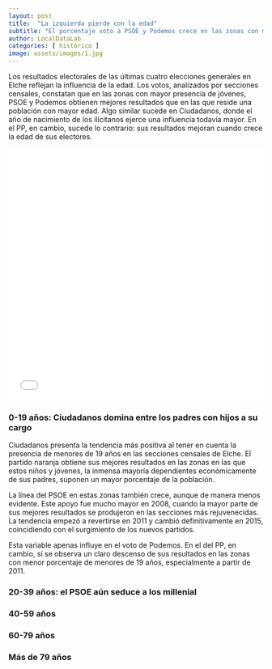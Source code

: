 ```yaml
---
layout: post
title:  "La izquierda pierde con la edad"
subtitle: "El porcentaje voto a PSOE y Podemos crece en las zonas con mayor número de jóvenes y desciende en las más envejecidas. Esta tendencia se mantiene, incluso con mayor claridad, en el caso de Ciudadanos; pero se invierte en los apoyos al PP"
author: LocalDataLab
categories: [ histórico ]
image: assets/images/1.jpg
---
```

Los resultados electorales de las últimas cuatro elecciones generales en Elche reflejan la influencia de la edad. Los votos, analizados por secciones censales, constatan que en las zonas con mayor presencia de jóvenes, PSOE y Podemos obtienen mejores resultados que en las que reside una población con mayor edad. Algo similar sucede en Ciudadanos, donde el año de nacimiento de los ilicitanos ejerce una influencia todavía mayor. En el PP, en cambio, sucede lo contrario: sus resultados mejoran cuando crece la edad de sus electores.

<iframe src="/assets/img/flowers.html"
    sandbox="allow-same-origin allow-scripts"
    width="100%"
    height="500"
    scrolling="no"
    seamless="seamless"
    frameborder="0">
</iframe>


### 0-19 años: Ciudadanos domina entre los padres con hijos a su cargo

<div class="flourish-embed" data-src="visualisation/290450"></div><script src="https://public.flourish.studio/resources/embed.js"></script>

Ciudadanos presenta la tendencia más positiva al tener en cuenta la presencia de menores de 19 años en las secciones censales de Elche. El partido naranja obtiene sus mejores resultados en las zonas en las que estos niños y jóvenes, la inmensa mayoría dependientes económicamente de sus padres, suponen un mayor porcentaje de la población.

La línea del PSOE en estas zonas también crece, aunque de manera menos evidente. Este apoyo fue mucho mayor en 2008, cuando la mayor parte de sus mejores resultados se produjeron en las secciones más rejuvenecidas. La tendencia empezó a revertirse en 2011 y cambió definitivamente en 2015, coincidiendo con el surgimiento de los nuevos partidos.

Esta variable apenas influye en el voto de Podemos. En el del PP, en cambio, sí se observa un claro descenso de sus resultados en las zonas con menor porcentaje de menores de 19 años, especialmente a partir de 2011.


### 20-39 años: el PSOE aún seduce a los millenial

<div class="flourish-embed" data-src="visualisation/297137"></div><script src="https://public.flourish.studio/resources/embed.js"></script>


### 40-59 años

<div class="flourish-embed" data-src="visualisation/297139"></div><script src="https://public.flourish.studio/resources/embed.js"></script>


### 60-79 años

<div class="flourish-embed" data-src="visualisation/297143"></div><script src="https://public.flourish.studio/resources/embed.js"></script>

### Más de 79 años

<p><div class="flourish-embed" data-src="visualisation/297168"></div><script src="https://public.flourish.studio/resources/embed.js"></script></p>
